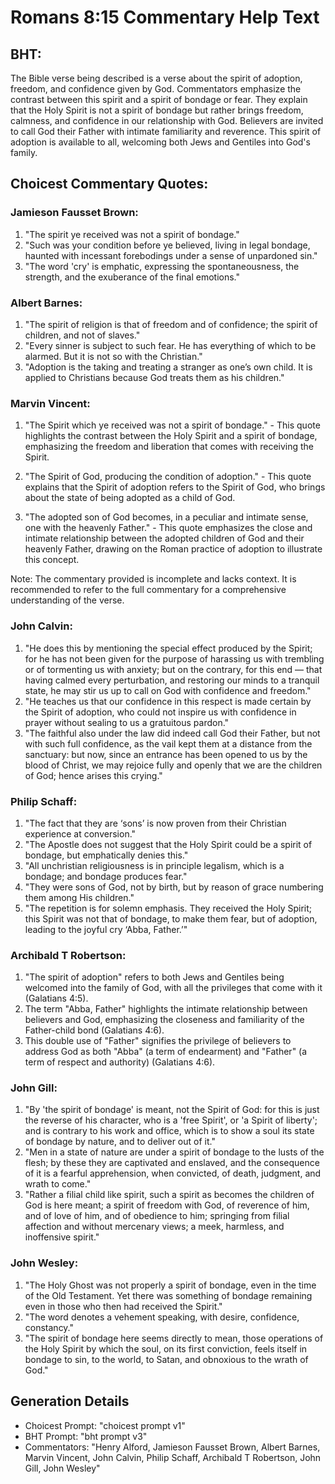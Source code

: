 # Romans 8:15 Commentary Help Text

## BHT:
The Bible verse being described is a verse about the spirit of adoption, freedom, and confidence given by God. Commentators emphasize the contrast between this spirit and a spirit of bondage or fear. They explain that the Holy Spirit is not a spirit of bondage but rather brings freedom, calmness, and confidence in our relationship with God. Believers are invited to call God their Father with intimate familiarity and reverence. This spirit of adoption is available to all, welcoming both Jews and Gentiles into God's family.

## Choicest Commentary Quotes:
### Jamieson Fausset Brown:
1. "The spirit ye received was not a spirit of bondage."
2. "Such was your condition before ye believed, living in legal bondage, haunted with incessant forebodings under a sense of unpardoned sin."
3. "The word 'cry' is emphatic, expressing the spontaneousness, the strength, and the exuberance of the final emotions."

### Albert Barnes:
1. "The spirit of religion is that of freedom and of confidence; the spirit of children, and not of slaves." 
2. "Every sinner is subject to such fear. He has everything of which to be alarmed. But it is not so with the Christian."
3. "Adoption is the taking and treating a stranger as one’s own child. It is applied to Christians because God treats them as his children."

### Marvin Vincent:
1. "The Spirit which ye received was not a spirit of bondage." - This quote highlights the contrast between the Holy Spirit and a spirit of bondage, emphasizing the freedom and liberation that comes with receiving the Spirit.

2. "The Spirit of God, producing the condition of adoption." - This quote explains that the Spirit of adoption refers to the Spirit of God, who brings about the state of being adopted as a child of God.

3. "The adopted son of God becomes, in a peculiar and intimate sense, one with the heavenly Father." - This quote emphasizes the close and intimate relationship between the adopted children of God and their heavenly Father, drawing on the Roman practice of adoption to illustrate this concept.

Note: The commentary provided is incomplete and lacks context. It is recommended to refer to the full commentary for a comprehensive understanding of the verse.

### John Calvin:
1. "He does this by mentioning the special effect produced by the Spirit; for he has not been given for the purpose of harassing us with trembling or of tormenting us with anxiety; but on the contrary, for this end — that having calmed every perturbation, and restoring our minds to a tranquil state, he may stir us up to call on God with confidence and freedom."
2. "He teaches us that our confidence in this respect is made certain by the Spirit of adoption, who could not inspire us with confidence in prayer without sealing to us a gratuitous pardon."
3. "The faithful also under the law did indeed call God their Father, but not with such full confidence, as the vail kept them at a distance from the sanctuary: but now, since an entrance has been opened to us by the blood of Christ, we may rejoice fully and openly that we are the children of God; hence arises this crying."

### Philip Schaff:
1. "The fact that they are ‘sons’ is now proven from their Christian experience at conversion."
2. "The Apostle does not suggest that the Holy Spirit could be a spirit of bondage, but emphatically denies this."
3. "All unchristian religiousness is in principle legalism, which is a bondage; and bondage produces fear."
4. "They were sons of God, not by birth, but by reason of grace numbering them among His children."
5. "The repetition is for solemn emphasis. They received the Holy Spirit; this Spirit was not that of bondage, to make them fear, but of adoption, leading to the joyful cry ‘Abba, Father.’"

### Archibald T Robertson:
1. "The spirit of adoption" refers to both Jews and Gentiles being welcomed into the family of God, with all the privileges that come with it (Galatians 4:5).
2. The term "Abba, Father" highlights the intimate relationship between believers and God, emphasizing the closeness and familiarity of the Father-child bond (Galatians 4:6).
3. This double use of "Father" signifies the privilege of believers to address God as both "Abba" (a term of endearment) and "Father" (a term of respect and authority) (Galatians 4:6).

### John Gill:
1. "By 'the spirit of bondage' is meant, not the Spirit of God: for this is just the reverse of his character, who is a 'free Spirit', or 'a Spirit of liberty'; and is contrary to his work and office, which is to show a soul its state of bondage by nature, and to deliver out of it."
2. "Men in a state of nature are under a spirit of bondage to the lusts of the flesh; by these they are captivated and enslaved, and the consequence of it is a fearful apprehension, when convicted, of death, judgment, and wrath to come."
3. "Rather a filial child like spirit, such a spirit as becomes the children of God is here meant; a spirit of freedom with God, of reverence of him, and of love of him, and of obedience to him; springing from filial affection and without mercenary views; a meek, harmless, and inoffensive spirit."

### John Wesley:
1. "The Holy Ghost was not properly a spirit of bondage, even in the time of the Old Testament. Yet there was something of bondage remaining even in those who then had received the Spirit."
2. "The word denotes a vehement speaking, with desire, confidence, constancy."
3. "The spirit of bondage here seems directly to mean, those operations of the Holy Spirit by which the soul, on its first conviction, feels itself in bondage to sin, to the world, to Satan, and obnoxious to the wrath of God."


## Generation Details
- Choicest Prompt: "choicest prompt v1"
- BHT Prompt: "bht prompt v3"
- Commentators: "Henry Alford, Jamieson Fausset Brown, Albert Barnes, Marvin Vincent, John Calvin, Philip Schaff, Archibald T Robertson, John Gill, John Wesley"
